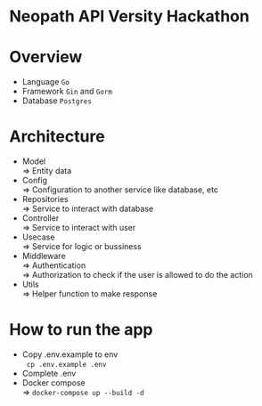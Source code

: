 # Neopath API Versity Hackathon
# <strong>Overview</strong><br>

- Language ```Go``` <br>
- Framework ```Gin``` and ```Gorm``` <br>
- Database ```Postgres```<br>

# <strong>Architecture</strong><br>
- Model <br>
    => Entity data <br>
- Config <br>
    => Configuration to another service like database, etc
- Repositories <br>
    => Service to interact with database <br>
- Controller <br>
    => Service to interact with user<br>
- Usecase <br>
    => Service for logic or bussiness <br>
- Middleware <br>
    => Authentication <br>
    => Authorization to check if the user is allowed to do the action<br>
- Utils <br>
    => Helper function to make response<br>

# <strong>How to run the app</strong><br>
- Copy .env.example to env <br>
  ``` cp .env.example .env``` <br>
- Complete .env <br>
- Docker compose <br>
    => ```docker-compose up --build -d``` <br>






